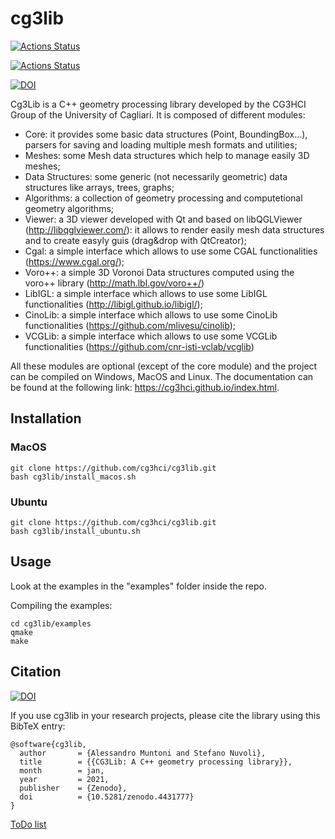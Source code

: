 # cg3lib

[![Actions Status](https://github.com/cg3hci/cg3lib/workflows/UbuntuExamples/badge.svg)](https://github.com/cg3hci/cg3lib/actions)

[![Actions Status](https://github.com/cg3hci/cg3lib/workflows/MacOSExamples/badge.svg)](https://github.com/cg3hci/cg3lib/actions)

[![DOI](https://zenodo.org/badge/DOI/10.5281/zenodo.4431777.svg)](https://doi.org/10.5281/zenodo.4431777)

Cg3Lib is a C++ geometry processing library developed by the CG3HCI Group of the University of Cagliari.
It is composed of different modules:
- Core: it provides some basic data structures (Point, BoundingBox...), parsers for saving and loading multiple mesh formats and utilities;
- Meshes: some Mesh data structures which help to manage easily 3D meshes;
- Data Structures: some generic (not necessarily geometric) data structures like arrays, trees, graphs;
- Algorithms: a collection of geometry processing and computetional geometry algorithms;
- Viewer: a 3D viewer developed with Qt and based on libQGLViewer (http://libqglviewer.com/): it allows to render easily mesh data structures and to create easyly guis (drag&drop with QtCreator);
- Cgal: a simple interface which allows to use some CGAL functionalities (https://www.cgal.org/);
- Voro++: a simple 3D Voronoi Data structures computed using the voro++ library (http://math.lbl.gov/voro++/)
- LibIGL: a simple interface which allows to use some LibIGL functionalities (http://libigl.github.io/libigl/);
- CinoLib: a simple interface which allows to use some CinoLib functionalities (https://github.com/mlivesu/cinolib);
- VCGLib: a simple interface which allows to use some VCGLib functionalities (https://github.com/cnr-isti-vclab/vcglib)

All these modules are optional (except of the core module) and the project can be compiled on Windows, MacOS and Linux.
The documentation can be found at the following link: https://cg3hci.github.io/index.html.


## Installation
### MacOS
```
git clone https://github.com/cg3hci/cg3lib.git
bash cg3lib/install_macos.sh
```

### Ubuntu
```
git clone https://github.com/cg3hci/cg3lib.git
bash cg3lib/install_ubuntu.sh
```
## Usage
Look at the examples in the "examples" folder inside the repo.

Compiling the examples:
```
cd cg3lib/examples
qmake
make
```

## Citation

[![DOI](https://zenodo.org/badge/DOI/10.5281/zenodo.4431777.svg)](https://doi.org/10.5281/zenodo.4431777)

If you use cg3lib in your research projects, please cite the library using this BibTeX entry:

```
@software{cg3lib,
  author       = {Alessandro Muntoni and Stefano Nuvoli},
  title        = {{CG3Lib: A C++ geometry processing library}},
  month        = jan,
  year         = 2021,
  publisher    = {Zenodo},
  doi          = {10.5281/zenodo.4431777}
}
```

[ToDo list](TODO.md)
